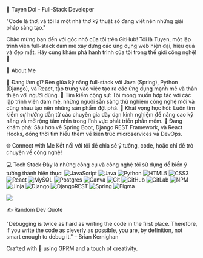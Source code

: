 🌌 Tuyen Doi - Full-Stack Developer

"Code là thơ, và tôi là một nhà thơ kỹ thuật số đang viết nên những giải pháp sáng tạo."

Chào mừng bạn đến với góc nhỏ của tôi trên GitHub! Tôi là Tuyen, một lập trình viên full-stack đam mê xây dựng các ứng dụng web hiện đại, hiệu quả và đẹp mắt. Hãy cùng khám phá hành trình của tôi trong thế giới công nghệ! 🚀

💫 About Me

🔭 Đang làm gì? Rèn giũa kỹ năng full-stack với Java (Spring), Python (Django), và React, tập trung vào việc tạo ra các ứng dụng mạnh mẽ và thân thiện với người dùng.
👯 Tìm kiếm cộng sự: Tôi mong muốn hợp tác với các lập trình viên đam mê, những người sẵn sàng thử nghiệm công nghệ mới và cùng nhau tạo nên những sản phẩm đột phá.
🤝 Khát vọng học hỏi: Luôn tìm kiếm sự hướng dẫn từ các chuyên gia dày dạn kinh nghiệm để nâng cao kỹ năng và mở rộng tầm nhìn trong lĩnh vực phát triển phần mềm.
🌱 Đang khám phá: Sâu hơn về Spring Boot, Django REST Framework, và React Hooks, đồng thời tìm hiểu thêm về kiến trúc microservices và DevOps.


🌐 Connect with Me
Kết nối với tôi để chia sẻ ý tưởng, code, hoặc chỉ để trò chuyện về công nghệ!

💻 Tech Stack
Đây là những công cụ và công nghệ tôi sử dụng để biến ý tưởng thành hiện thực:
![JavaScript](https://img.shields.io/badge/javascript-%23323330.svg?style=for-the-badge&logo=javascript&logoColor=%23F7DF1E) ![Java](https://img.shields.io/badge/java-%23ED8B00.svg?style=for-the-badge&logo=openjdk&logoColor=white) ![Python](https://img.shields.io/badge/python-3670A0?style=for-the-badge&logo=python&logoColor=ffdd54) ![HTML5](https://img.shields.io/badge/html5-%23E34F26.svg?style=for-the-badge&logo=html5&logoColor=white) ![CSS3](https://img.shields.io/badge/css3-%231572B6.svg?style=for-the-badge&logo=css3&logoColor=white) ![React](https://img.shields.io/badge/react-%2320232a.svg?style=for-the-badge&logo=react&logoColor=%2361DAFB) ![MySQL](https://img.shields.io/badge/mysql-4479A1.svg?style=for-the-badge&logo=mysql&logoColor=white) ![Postgres](https://img.shields.io/badge/postgres-%23316192.svg?style=for-the-badge&logo=postgresql&logoColor=white) ![Canva](https://img.shields.io/badge/Canva-%2300C4CC.svg?style=for-the-badge&logo=Canva&logoColor=white) ![Git](https://img.shields.io/badge/git-%23F05033.svg?style=for-the-badge&logo=git&logoColor=white) ![GitHub](https://img.shields.io/badge/github-%23121011.svg?style=for-the-badge&logo=github&logoColor=white) ![GitLab](https://img.shields.io/badge/gitlab-%23181717.svg?style=for-the-badge&logo=gitlab&logoColor=white) ![NPM](https://img.shields.io/badge/NPM-%23CB3837.svg?style=for-the-badge&logo=npm&logoColor=white) ![Jinja](https://img.shields.io/badge/jinja-white.svg?style=for-the-badge&logo=jinja&logoColor=black) ![Django](https://img.shields.io/badge/django-%23092E20.svg?style=for-the-badge&logo=django&logoColor=white) ![DjangoREST](https://img.shields.io/badge/DJANGO-REST-ff1709?style=for-the-badge&logo=django&logoColor=white&color=ff1709&labelColor=gray) ![Spring](https://img.shields.io/badge/spring-%236DB33F.svg?style=for-the-badge&logo=spring&logoColor=white) ![Figma](https://img.shields.io/badge/figma-%23F24E1E.svg?style=for-the-badge&logo=figma&logoColor=white)

![](https://github-readme-stats.vercel.app/api/top-langs/?username=doituyen211&theme=dark&hide_border=false&include_all_commits=true&count_private=false&layout=compact)

✍️ Random Dev Quote

"Debugging is twice as hard as writing the code in the first place. Therefore, if you write the code as cleverly as possible, you are, by definition, not smart enough to debug it." – Brian Kernighan


Crafted with 💖 using GPRM and a touch of creativity.
